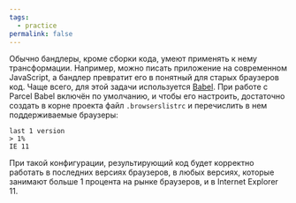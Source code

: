 ```yaml
---
tags:
  - practice
permalink: false
---
```


Обычно бандлеры, кроме сборки кода, умеют применять к нему трансформации. Например, можно писать приложение на современном JavaScript, а бандлер превратит его в понятный для старых браузеров код. Чаще всего, для этой задачи используется [Babel](https://babeljs.io). При работе с Parcel Babel включён по умолчанию, и чтобы его настроить, достаточно создать в корне проекта файл `.browserslistrc` и перечислить в нем поддерживаемые браузеры:

```
last 1 version
> 1%
IE 11
```

При такой конфигурации, результирующий код будет корректно работать в последних версиях браузеров, в любых версиях, которые занимают больше 1 процента на рынке браузеров, и в Internet Explorer 11.
